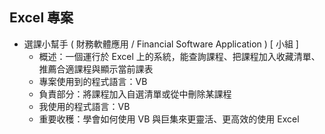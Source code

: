 ## Excel 專案

* 選課小幫手 ( 財務軟體應用 / Financial Software Application ) [ 小組 ]
  * 概述：一個運行於 Excel 上的系統，能查詢課程、把課程加入收藏清單、推薦合適課程與顯示當前課表
  * 專案使用到的程式語言：VB
  * 負責部分：將課程加入自選清單或從中刪除某課程
  * 我使用的程式語言：VB
  * 重要收穫：學會如何使用 VB 與巨集來更靈活、更高效的使用 Excel